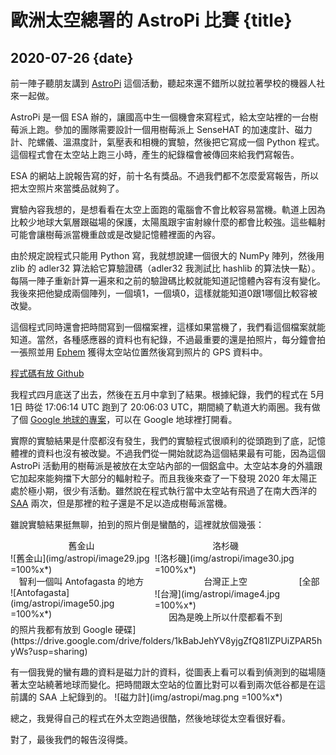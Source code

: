 # 歐洲太空總署的 AstroPi 比賽 {title}
## 2020-07-26 {date}

前一陣子聽朋友講到 [AstroPi](http://www.esa.int/Education/AstroPI) 這個活動，聽起來還不錯所以就拉著學校的機器人社來一起做。

AstroPi 是一個 ESA 辦的，讓國高中生一個機會來寫程式，給太空站裡的一台樹莓派上跑。參加的團隊需要設計一個用樹莓派上 SenseHAT 的加速度計、磁力計、陀螺儀、溫濕度計，氣壓表和相機的實驗，然後把它寫成一個 Python 程式。這個程式會在太空站上跑三小時，產生的紀錄檔會被傳回來給我們寫報告。

ESA 的網站上說報告寫的好，前十名有獎品。不過我們都不怎麼愛寫報告，所以把太空照片來當獎品就夠了。

實驗內容我想的，是想看看在太空上面跑的電腦會不會比較容易當機。軌道上因為比較少地球大氣層跟磁場的保護，太陽風跟宇宙射線什麼的都會比較強。這些輻射可能會讓樹莓派當機重啟或是改變記憶體裡面的內容。

由於規定說程式只能用 Python 寫，我就想說建一個很大的 NumPy 陣列，然後用 zlib 的 adler32 算法給它算驗證碼（adler32 我測試比 hashlib 的算法快一點）。每隔一陣子重新計算一遍來和之前的驗證碼比較就能知道記憶體內容有沒有變化。我後來把他變成兩個陣列，一個填1，一個填0，這樣就能知道0跟1哪個比較容被改變。

這個程式同時還會把時間寫到一個檔案裡，這樣如果當機了，我們看這個檔案就能知道。當然，各種感應器的資料也有紀錄，不過最重要的還是拍照片，每分鐘會拍一張照並用 [Ephem](https://pypi.org/project/ephem/) 獲得太空站位置然後寫到照片的 GPS 資料中。

[程式碼有放 Github](https://github.com/RoyalBayRobotics/AstroPi)

我程式四月底送了出去，然後在五月中拿到了結果。根據紀錄，我們的程式在 5月1日 時從 17:06:14 UTC 跑到了 20:06:03 UTC，期間繞了軌道大約兩圈。我有做了個 [Google 地球的專案](https://drive.google.com/file/d/1G37ZwWSXPqa0U6kU40oxZGgMFa1y9MJ8/view?usp=sharing)，可以在 Google 地球裡打開看。

實際的實驗結果是什麼都沒有發生，我們的實驗程式很順利的從頭跑到了底，記憶體裡的資料也沒有被改變。不過我們從一開始就認為這個結果最有可能，因為這個 AstroPi 活動用的樹莓派是被放在太空站內部的一個鋁盒中。太空站本身的外牆跟它加起來能夠擋下大部分的輻射粒子。而且我後來查了一下發現 2020 年太陽正處於極小期，很少有活動。雖然說在程式執行當中太空站有飛過了在南大西洋的 [SAA](https://en.wikipedia.org/wiki/South_Atlantic_Anomaly) 兩次，但是那裡的粒子還是不足以造成樹莓派當機。

雖說實驗結果挺無聊，拍到的照片倒是蠻酷的，這裡就放個幾張：
<div markdown=1 style="display: inline-block; width: 45%; vertical-align: top">
<center>舊金山</center>
![舊金山](img/astropi/image29.jpg =100%x*)
</div>
<div markdown=1 style="display: inline-block; width: 45%; vertical-align: top">
<center>洛杉磯</center>
![洛杉磯](img/astropi/image30.jpg =100%x*)
</div>
<div markdown=1 style="display: inline-block; width: 45%; vertical-align: top">
<center>智利一個叫 Antofagasta 的地方</center>
![Antofagasta](img/astropi/image50.jpg =100%x*)
</div>
<div markdown=1 style="display: inline-block; width: 45%; vertical-align: top">
<center>台灣正上空</center>
![台灣](img/astropi/image4.jpg =100%x*)
<center>因為是晚上所以什麼都看不到</center>
</div>
[全部的照片我都有放到 Google 硬碟](https://drive.google.com/drive/folders/1kBabJehYV8yjgZfQ81lZPUiZPAR5hyWs?usp=sharing)

有一個我覺的蠻有趣的資料是磁力計的資料，從圖表上看可以看到偵測到的磁場隨著太空站繞著地球而變化。把時間跟太空站的位置比對可以看到兩次低谷都是在這前講的 SAA 上紀錄到的。
![磁力計](img/astropi/mag.png =100%x*)

總之，我覺得自己的程式在外太空跑過很酷，然後地球從太空看很好看。

對了，最後我們的報告沒得獎。
